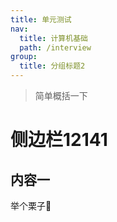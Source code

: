 ```yaml
---
title: 单元测试
nav:
  title: 计算机基础
  path: /interview
group:
  title: 分组标题2
---
```


> 简单概括一下

# 侧边栏12141

## 内容一

举个栗子🌰